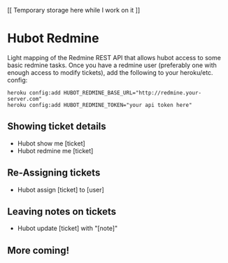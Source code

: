 [[ Temporary storage here while I work on it ]]

# Hubot Redmine

Light mapping of the Redmine REST API that allows hubot access to some basic redmine tasks. Once you have a redmine
user (preferably one with enough access to modify tickets), add the following to your heroku/etc. config:

    heroku config:add HUBOT_REDMINE_BASE_URL="http://redmine.your-server.com"
    heroku config:add HUBOT_REDMINE_TOKEN="your api token here"
  

## Showing ticket details

* Hubot show me [ticket]
* Hubot redmine me [ticket]

## Re-Assigning tickets

* Hubot assign [ticket] to [user]

## Leaving notes on tickets

* Hubot update [ticket] with "[note]"

## More coming!